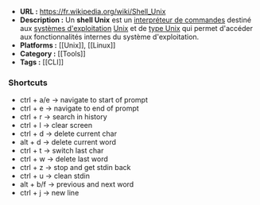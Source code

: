 - **URL :** https://fr.wikipedia.org/wiki/Shell_Unix
- **Description :** Un **shell Unix** est un [interpréteur de commandes](https://fr.wikipedia.org/wiki/Interpr%C3%A9teur_de_commandes "Interpréteur de commandes") destiné aux [systèmes d'exploitation](https://fr.wikipedia.org/wiki/Syst%C3%A8mes_d%27exploitation "Systèmes d'exploitation") [Unix](https://fr.wikipedia.org/wiki/Unix "Unix") et de [type Unix](https://fr.wikipedia.org/wiki/Type_Unix "Type Unix") qui permet d'accéder aux fonctionnalités internes du système d'exploitation.
- **Platforms :** [[Unix]], [[Linux]]
- **Category :** [[Tools]]
- **Tags :** [[CLI]]

### Shortcuts

- ctrl + a/e -> navigate to start of prompt
- ctrl + e -> navigate to end of prompt
- ctrl + r -> search in history
- ctrl + l -> clear screen
- ctrl + d -> delete current char
- alt + d -> delete current word
- ctrl + t -> switch last char
- ctrl + w -> delete last word
- ctrl + z -> stop and get stdin back
- ctrl + u -> clean stdin
- alt + b/f -> previous and next word
- ctrl + j -> new line